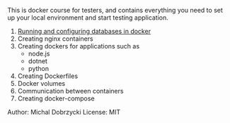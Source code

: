 This is docker course for testers, and contains everything you need to set up your local environment and start testing application.

1. [Running and configuring databases in docker](../blob/master/1_running_mysql_in_docker/readme.md)   
2. Creating nginx containers
3. Creating dockers for applications such as
    * node.js
    * dotnet
    * python
4. Creating Dockerfiles
5. Docker volumes
6. Communication between containers
7. Creating docker-compose

Author: Michal Dobrzycki
License: MIT